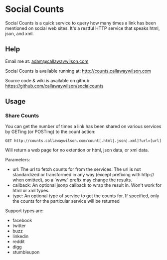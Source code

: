 # Social Counts

Social Counts is a quick service to query how many times a link has been mentioned on social web sites.  It's a restful HTTP service that speaks html, json, and xml.

## Help

Email me at: adam@callawaywilson.com

Social Counts is available running at: http://counts.callawaywilson.com

Source code & wiki is available on github: https://github.com/callawaywilson/socialcounts

## Usage

### Share Counts

You can get the number of times a link has been shared on various services by GETing (or POSTing) to the count action:

```
GET http://counts.callawaywilson.com/count[.html|.json|.xml]?url=[url]
```

Will return a web page for no extention or html, json data, or xml data.

Parameters:

* url: The url to fetch counts for from the services.  The url is not standardized or transformed in any way (except prefixing with http:// when omitted), so a 'www.' prefix may change the results.
* callback:  An optional jsonp callback to wrap the result in.  Won't work for html or xml types.
* type: An optional type of service to get the counts for.  If specified, only the counts for the particular service will be returned

Support types are:

* facebook
* twitter
* buzz
* linkedin
* reddit
* digg
* stumbleupon